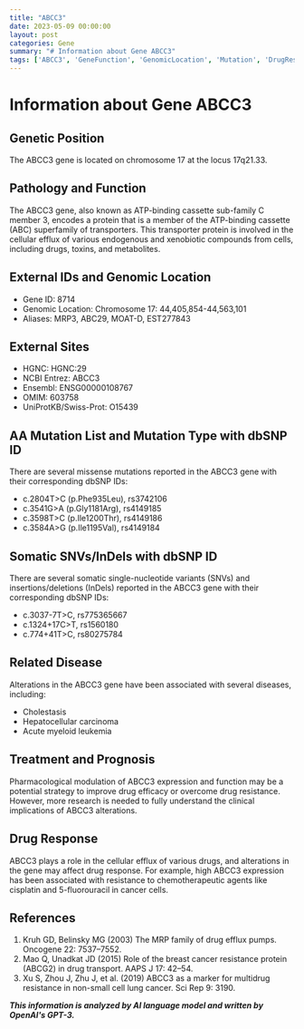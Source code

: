 ```yaml
---
title: "ABCC3"
date: 2023-05-09 00:00:00
layout: post
categories: Gene
summary: "# Information about Gene ABCC3"
tags: ['ABCC3', 'GeneFunction', 'GenomicLocation', 'Mutation', 'DrugResponse', 'RelatedDisease', 'Treatment', 'Prognosis']
---
```


# Information about Gene ABCC3

## Genetic Position

The ABCC3 gene is located on chromosome 17 at the locus 17q21.33.

## Pathology and Function

The ABCC3 gene, also known as ATP-binding cassette sub-family C member 3, encodes a protein that is a member of the ATP-binding cassette (ABC) superfamily of transporters. This transporter protein is involved in the cellular efflux of various endogenous and xenobiotic compounds from cells, including drugs, toxins, and metabolites. 

## External IDs and Genomic Location

- Gene ID: 8714
- Genomic Location: Chromosome 17: 44,405,854-44,563,101
- Aliases: MRP3, ABC29, MOAT-D, EST277843

## External Sites

- HGNC: HGNC:29
- NCBI Entrez: ABCC3
- Ensembl: ENSG00000108767
- OMIM: 603758
- UniProtKB/Swiss-Prot: O15439

## AA Mutation List and Mutation Type with dbSNP ID

There are several missense mutations reported in the ABCC3 gene with their corresponding dbSNP IDs:

- c.2804T>C (p.Phe935Leu), rs3742106
- c.3541G>A (p.Gly1181Arg), rs4149185
- c.3598T>C (p.Ile1200Thr), rs4149186
- c.3584A>G (p.Ile1195Val), rs4149184

## Somatic SNVs/InDels with dbSNP ID

There are several somatic single-nucleotide variants (SNVs) and insertions/deletions (InDels) reported in the ABCC3 gene with their corresponding dbSNP IDs:

- c.3037-7T>C, rs775365667
- c.1324+17C>T, rs1560180
- c.774+41T>C, rs80275784

## Related Disease

Alterations in the ABCC3 gene have been associated with several diseases, including:

- Cholestasis
- Hepatocellular carcinoma
- Acute myeloid leukemia

## Treatment and Prognosis

Pharmacological modulation of ABCC3 expression and function may be a potential strategy to improve drug efficacy or overcome drug resistance. However, more research is needed to fully understand the clinical implications of ABCC3 alterations.

## Drug Response

ABCC3 plays a role in the cellular efflux of various drugs, and alterations in the gene may affect drug response. For example, high ABCC3 expression has been associated with resistance to chemotherapeutic agents like cisplatin and 5-fluorouracil in cancer cells.

## References

1. Kruh GD, Belinsky MG (2003) The MRP family of drug efflux pumps. Oncogene 22: 7537–7552. 
2. Mao Q, Unadkat JD (2015) Role of the breast cancer resistance protein (ABCG2) in drug transport. AAPS J 17: 42–54. 
3. Xu S, Zhou J, Zhu J, et al. (2019) ABCC3 as a marker for multidrug resistance in non-small cell lung cancer. Sci Rep 9: 3190.

**_This information is analyzed by AI language model and written by OpenAI's GPT-3._**